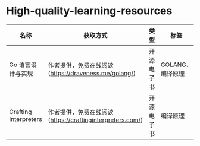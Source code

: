 # High-quality-learning-resources

| 名称  | 获取方式 | 类型 | 标签 |
| --- | --- | --- | --- |
| Go 语言设计与实现 | 作者提供，免费在线阅读(https://draveness.me/golang/) | 开源电子书 | GOLANG、编译原理 |
| Crafting Interpreters | 作者提供，免费在线阅读(https://craftinginterpreters.com/) | 开源电子书 | 编译原理 |
